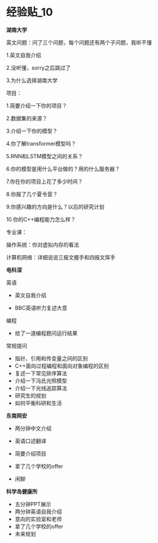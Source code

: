 # 经验贴_10

**湖南大学**

英文问题：问了三个问题，每个问题还有两个子问题，我听不懂

1.英文自我介绍 

2.没听懂，sorry之后跳过了

3.为什么选择湖南大学

项目：

1.简要介绍一下你的项目？

2.数据集的来源？

3.介绍一下你的模型？

4.你了解transformer模型吗？

5.RNN和LSTM模型之间的关系？

6.你的模型是用什么平台做的？用的什么服务器？

7.你在你的项目上花了多少时间？

8.你报了几个夏令营？

9.你感兴趣的方向是什么？以后的研究计划

10.你的C++编程能力怎么样？

专业课：

操作系统：你对虚拟内存的看法

计算机网络：详细说说三报文握手和四报文挥手

**电科深**

英语

* 英文自我介绍

* BBC英语听力复述大意

编程

*  给了一道编程题问运行结果

常规提问

* 指针、引用和传变量之间的区别
* C++面向过程编程和面向对象编程的区别
* 复述一下常见排序算法
* 介绍一下冯氏光照模型
* 介绍一下光线追踪算法
* 研究生的规划
* 如何平衡科研和生活

**东南网安**

* 两分钟中文介绍

* 英语口述翻译

* 简要介绍项目
* 拿了几个学校的offer
* 闲聊

**科学岛健康所**

* 五分钟PPT展示
* 两分钟英语自我介绍
* 意向的实验室和老师
* 拿了几个学校的offer
* 未来规划









